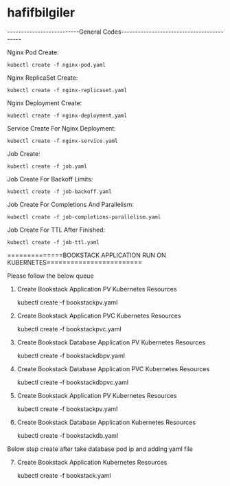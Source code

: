# hafifbilgiler
--------------------------General Codes------------------------------------------

Nginx Pod Create:
    
    kubectl create -f nginx-pod.yaml

Nginx ReplicaSet Create:
    
    kubectl create -f nginx-replicaset.yaml

Nginx Deployment Create:
    
    kubectl create -f nginx-deployment.yaml


Service Create For Nginx Deployment:

    kubectl create -f nginx-service.yaml

 
Job Create:

    kubectl create -f job.yaml   

Job Create For Backoff Limits:

    kubectl create -f job-backoff.yaml 

Job Create For Completions And Parallelism:

    kubectl create -f job-completions-parallelism.yaml

Job Create For TTL After Finished:

    kubectl create -f job-ttl.yaml
==============BOOKSTACK APPLICATION RUN ON KUBERNETES========================

Please follow the below queue

1) Create Bookstack Application PV Kubernetes Resources

    kubectl create -f bookstackpv.yaml

2) Create Bookstack Application PVC Kubernetes Resources

    kubectl create -f bookstackpvc.yaml

3) Create Bookstack Database Application PV Kubernetes Resources

    kubectl create -f bookstackdbpv.yaml

4) Create Bookstack Database Application PVC Kubernetes Resources

    kubectl create -f bookstackdbpvc.yaml

5) Create Bookstack Application PV Kubernetes Resources

    kubectl create -f bookstackpv.yaml

6) Create Bookstack Database Application Kubernetes Resources

    kubectl create -f bookstackdb.yaml

Below step create after take database pod ip and adding yaml file 

7) Create Bookstack Application Kubernetes Resources

    kubectl create -f bookstack.yaml
